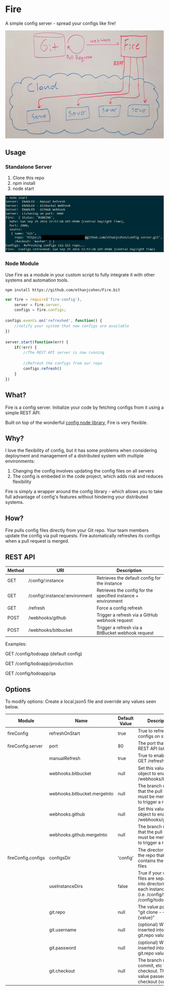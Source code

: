 # Fire
A simple config server - spread your configs like fire!

![](https://raw.githubusercontent.com/ethanjcohen/Fire/master/images/overview.png "Fire server")

## Usage

### Standalone Server
1. Clone this repo
2. npm install
3. node start

![](https://raw.githubusercontent.com/ethanjcohen/Fire/master/images/node-start.png "Overview")

### Node Module
Use Fire as a module in your custom script to fully integrate it with other systems and automation tools.
```
npm install https://github.com/ethanjcohen/Fire.bit
```
```javascript
var fire = require('fire-config'),
    server = fire.server,
    configs = fire.configs;

configs.events.on('refreshed', function() {
    //notify your system that new configs are available
})

server.start(function(err) {
    if(!err) {
        //The REST API server is now running

        //Refresh the configs from our repo
        configs.refresh()
    }
})
```

## What?
Fire is a config server. Initialize your code by fetching configs from it using a simple REST API.

Built on top of the wonderful [config node library](https://www.npmjs.com/package/config), Fire is very flexible.

## Why?
I love the flexibility of config, but it has some problems when considering deployment and management of a distributed system with multiple environments:

1. Changing the config involves updating the config files on all servers
2. The config is embeded in the code project, which adds risk and reduces flexibility

Fire is simply a wrapper around the config library - which allows you to take full advantage of config's features without hindering your distributed systems.

## How?
Fire pulls config files directly from your Git repo. Your team members update the config via pull requests. Fire automatically refreshes its configs when a pull request is merged.

## REST API

| Method        | URI           | Description  |
| ------------- |-------------| -----|
| GET      | /config/:instance | Retrieves the default config for the instance |
| GET      | /config/:instance/:environment      |   Retrieves the config for the specified instance + environment |
| GET      | /refresh      |   Force a config refresh |
| POST      | /webhooks/github      |   Trigger a refresh via a GitHub webhook request |
| POST      | /webhooks/bitbucket      |   Trigger a refresh via a BitBucket webhook request |

Examples:

GET /config/todoapp (default config)

GET /config/todoapp/production

GET /config/todoapp/qa

## Options
To modify options: Create a local.json5 file and override any values seen below.

| Module | Name | Default Value | Description |
| --- | --- | --- | --- |
| fireConfig | refreshOnStart | true | True to refresh configs on startup
| fireConfig.server | port | 80 | The port that the REST API listens to
|  | manualRefresh | true | True to enable the GET /refresh path
|  | webhooks.bitbucket | null | Set this value as an object to enable GET /webhooks/bitbucket 
|  | webhooks.bitbucket.mergeInto | null | The branch name that the pull request must be merged into to trigger a refresh
|  | webhooks.github | null | Set this value as an object to enable GET /webhooks/github 
|  | webhooks.github.mergeInto | null | The branch name that the pull request must be merged into to trigger a refresh
| fireConfig.configs | configsDir | 'config' | The directory inside the repo that contains the config files
|  | useInstanceDirs | false | True if your config files are separated into directories for each instance name (i.e. /config/todoapi, /config/todowebsite)
|  | git.repo | null | The value passed to "git clone --repo {value}"
|  | git.username | null | (optional) Will be inserted into the git.repo value
|  | git.password | null | (optional) Will be inserted into the git.repo value
|  | git.checkout | null | The branch name, commit, etc to checkout. This is the value passed to "git checkout {value}"
